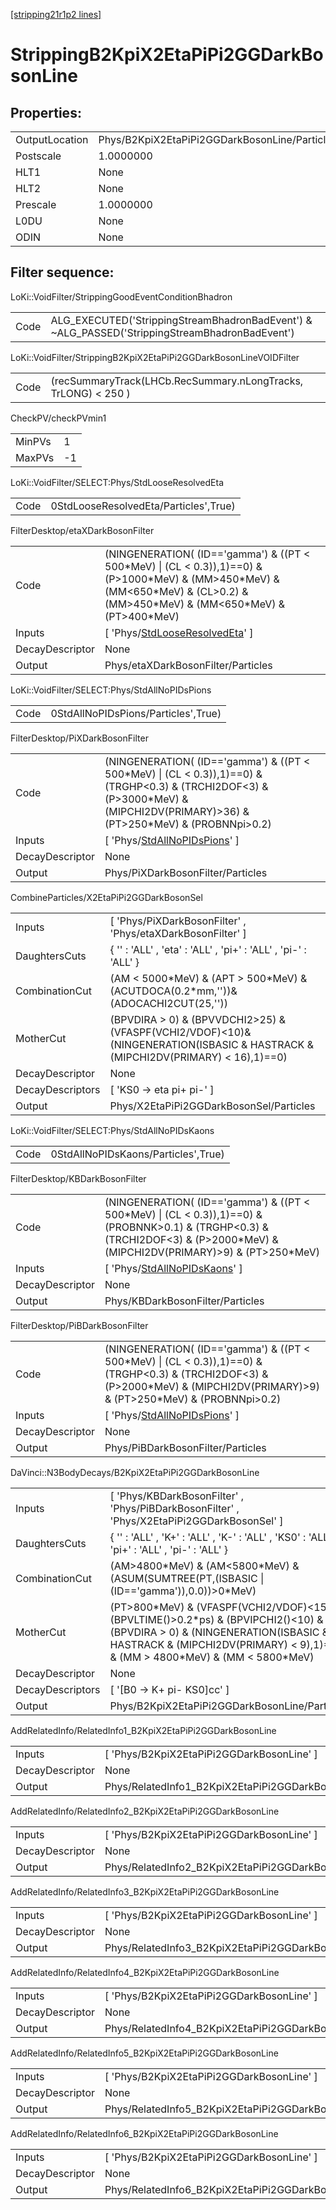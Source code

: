 [[stripping21r1p2 lines]](./stripping21r1p2-index)

# StrippingB2KpiX2EtaPiPi2GGDarkBosonLine

## Properties:

|                |                                               |
|----------------|-----------------------------------------------|
| OutputLocation | Phys/B2KpiX2EtaPiPi2GGDarkBosonLine/Particles |
| Postscale      | 1.0000000                                     |
| HLT1           | None                                          |
| HLT2           | None                                          |
| Prescale       | 1.0000000                                     |
| L0DU           | None                                          |
| ODIN           | None                                          |

## Filter sequence:

LoKi::VoidFilter/StrippingGoodEventConditionBhadron

|      |                                                                                                |
|------|------------------------------------------------------------------------------------------------|
| Code | ALG_EXECUTED('StrippingStreamBhadronBadEvent') & ~ALG_PASSED('StrippingStreamBhadronBadEvent') |

LoKi::VoidFilter/StrippingB2KpiX2EtaPiPi2GGDarkBosonLineVOIDFilter

|      |                                                                |
|------|----------------------------------------------------------------|
| Code | (recSummaryTrack(LHCb.RecSummary.nLongTracks, TrLONG) \< 250 ) |

CheckPV/checkPVmin1

|        |     |
|--------|-----|
| MinPVs | 1   |
| MaxPVs | -1  |

LoKi::VoidFilter/SELECT:Phys/StdLooseResolvedEta

|      |                                       |
|------|---------------------------------------|
| Code | 0StdLooseResolvedEta/Particles',True) |

FilterDesktop/etaXDarkBosonFilter

|                 |                                                                                                                                                                                            |
|-----------------|--------------------------------------------------------------------------------------------------------------------------------------------------------------------------------------------|
| Code            | (NINGENERATION( (ID=='gamma') & ((PT \< 500\*MeV) \| (CL \< 0.3)),1)==0) & (P\>1000\*MeV) & (MM\>450\*MeV) & (MM\<650\*MeV) & (CL\>0.2) & (MM\>450\*MeV) & (MM\<650\*MeV) & (PT\>400\*MeV) |
| Inputs          | [ 'Phys/[StdLooseResolvedEta](./stripping21r1p2-commonparticles-stdlooseresolvedeta)' ]                                                                                                  |
| DecayDescriptor | None                                                                                                                                                                                       |
| Output          | Phys/etaXDarkBosonFilter/Particles                                                                                                                                                         |

LoKi::VoidFilter/SELECT:Phys/StdAllNoPIDsPions

|      |                                     |
|------|-------------------------------------|
| Code | 0StdAllNoPIDsPions/Particles',True) |

FilterDesktop/PiXDarkBosonFilter

|                 |                                                                                                                                                                                         |
|-----------------|-----------------------------------------------------------------------------------------------------------------------------------------------------------------------------------------|
| Code            | (NINGENERATION( (ID=='gamma') & ((PT \< 500\*MeV) \| (CL \< 0.3)),1)==0) & (TRGHP\<0.3) & (TRCHI2DOF\<3) & (P\>3000\*MeV) & (MIPCHI2DV(PRIMARY)\>36) & (PT\>250\*MeV) & (PROBNNpi\>0.2) |
| Inputs          | [ 'Phys/[StdAllNoPIDsPions](./stripping21r1p2-commonparticles-stdallnopidspions)' ]                                                                                                   |
| DecayDescriptor | None                                                                                                                                                                                    |
| Output          | Phys/PiXDarkBosonFilter/Particles                                                                                                                                                       |

CombineParticles/X2EtaPiPi2GGDarkBosonSel

|                  |                                                                                                                                    |
|------------------|------------------------------------------------------------------------------------------------------------------------------------|
| Inputs           | [ 'Phys/PiXDarkBosonFilter' , 'Phys/etaXDarkBosonFilter' ]                                                                       |
| DaughtersCuts    | { '' : 'ALL' , 'eta' : 'ALL' , 'pi+' : 'ALL' , 'pi-' : 'ALL' }                                                                     |
| CombinationCut   | (AM \< 5000\*MeV) & (APT \> 500\*MeV) & (ACUTDOCA(0.2\*mm,''))& (ADOCACHI2CUT(25,''))                                              |
| MotherCut        | (BPVDIRA \> 0) & (BPVVDCHI2\>25) & (VFASPF(VCHI2/VDOF)\<10)& (NINGENERATION(ISBASIC & HASTRACK & (MIPCHI2DV(PRIMARY) \< 16),1)==0) |
| DecayDescriptor  | None                                                                                                                               |
| DecayDescriptors | [ 'KS0 -\> eta pi+ pi-' ]                                                                                                        |
| Output           | Phys/X2EtaPiPi2GGDarkBosonSel/Particles                                                                                            |

LoKi::VoidFilter/SELECT:Phys/StdAllNoPIDsKaons

|      |                                     |
|------|-------------------------------------|
| Code | 0StdAllNoPIDsKaons/Particles',True) |

FilterDesktop/KBDarkBosonFilter

|                 |                                                                                                                                                                                       |
|-----------------|---------------------------------------------------------------------------------------------------------------------------------------------------------------------------------------|
| Code            | (NINGENERATION( (ID=='gamma') & ((PT \< 500\*MeV) \| (CL \< 0.3)),1)==0) & (PROBNNK\>0.1) & (TRGHP\<0.3) & (TRCHI2DOF\<3) & (P\>2000\*MeV) & (MIPCHI2DV(PRIMARY)\>9) & (PT\>250\*MeV) |
| Inputs          | [ 'Phys/[StdAllNoPIDsKaons](./stripping21r1p2-commonparticles-stdallnopidskaons)' ]                                                                                                 |
| DecayDescriptor | None                                                                                                                                                                                  |
| Output          | Phys/KBDarkBosonFilter/Particles                                                                                                                                                      |

FilterDesktop/PiBDarkBosonFilter

|                 |                                                                                                                                                                                        |
|-----------------|----------------------------------------------------------------------------------------------------------------------------------------------------------------------------------------|
| Code            | (NINGENERATION( (ID=='gamma') & ((PT \< 500\*MeV) \| (CL \< 0.3)),1)==0) & (TRGHP\<0.3) & (TRCHI2DOF\<3) & (P\>2000\*MeV) & (MIPCHI2DV(PRIMARY)\>9) & (PT\>250\*MeV) & (PROBNNpi\>0.2) |
| Inputs          | [ 'Phys/[StdAllNoPIDsPions](./stripping21r1p2-commonparticles-stdallnopidspions)' ]                                                                                                  |
| DecayDescriptor | None                                                                                                                                                                                   |
| Output          | Phys/PiBDarkBosonFilter/Particles                                                                                                                                                      |

DaVinci::N3BodyDecays/B2KpiX2EtaPiPi2GGDarkBosonLine

|                  |                                                                                                                                                                                                                       |
|------------------|-----------------------------------------------------------------------------------------------------------------------------------------------------------------------------------------------------------------------|
| Inputs           | [ 'Phys/KBDarkBosonFilter' , 'Phys/PiBDarkBosonFilter' , 'Phys/X2EtaPiPi2GGDarkBosonSel' ]                                                                                                                          |
| DaughtersCuts    | { '' : 'ALL' , 'K+' : 'ALL' , 'K-' : 'ALL' , 'KS0' : 'ALL' , 'pi+' : 'ALL' , 'pi-' : 'ALL' }                                                                                                                          |
| CombinationCut   | (AM\>4800\*MeV) & (AM\<5800\*MeV) & (ASUM(SUMTREE(PT,(ISBASIC \| (ID=='gamma')),0.0))\>0\*MeV)                                                                                                                        |
| MotherCut        | (PT\>800\*MeV) & (VFASPF(VCHI2/VDOF)\<15) & (BPVLTIME()\>0.2\*ps) & (BPVIPCHI2()\<10) & (BPVDIRA \> 0) & (NINGENERATION(ISBASIC & HASTRACK & (MIPCHI2DV(PRIMARY) \< 9),1)==0) & (MM \> 4800\*MeV) & (MM \< 5800\*MeV) |
| DecayDescriptor  | None                                                                                                                                                                                                                  |
| DecayDescriptors | [ '[B0 -\> K+ pi- KS0]cc' ]                                                                                                                                                                                       |
| Output           | Phys/B2KpiX2EtaPiPi2GGDarkBosonLine/Particles                                                                                                                                                                         |

AddRelatedInfo/RelatedInfo1_B2KpiX2EtaPiPi2GGDarkBosonLine

|                 |                                                            |
|-----------------|------------------------------------------------------------|
| Inputs          | [ 'Phys/B2KpiX2EtaPiPi2GGDarkBosonLine' ]                |
| DecayDescriptor | None                                                       |
| Output          | Phys/RelatedInfo1_B2KpiX2EtaPiPi2GGDarkBosonLine/Particles |

AddRelatedInfo/RelatedInfo2_B2KpiX2EtaPiPi2GGDarkBosonLine

|                 |                                                            |
|-----------------|------------------------------------------------------------|
| Inputs          | [ 'Phys/B2KpiX2EtaPiPi2GGDarkBosonLine' ]                |
| DecayDescriptor | None                                                       |
| Output          | Phys/RelatedInfo2_B2KpiX2EtaPiPi2GGDarkBosonLine/Particles |

AddRelatedInfo/RelatedInfo3_B2KpiX2EtaPiPi2GGDarkBosonLine

|                 |                                                            |
|-----------------|------------------------------------------------------------|
| Inputs          | [ 'Phys/B2KpiX2EtaPiPi2GGDarkBosonLine' ]                |
| DecayDescriptor | None                                                       |
| Output          | Phys/RelatedInfo3_B2KpiX2EtaPiPi2GGDarkBosonLine/Particles |

AddRelatedInfo/RelatedInfo4_B2KpiX2EtaPiPi2GGDarkBosonLine

|                 |                                                            |
|-----------------|------------------------------------------------------------|
| Inputs          | [ 'Phys/B2KpiX2EtaPiPi2GGDarkBosonLine' ]                |
| DecayDescriptor | None                                                       |
| Output          | Phys/RelatedInfo4_B2KpiX2EtaPiPi2GGDarkBosonLine/Particles |

AddRelatedInfo/RelatedInfo5_B2KpiX2EtaPiPi2GGDarkBosonLine

|                 |                                                            |
|-----------------|------------------------------------------------------------|
| Inputs          | [ 'Phys/B2KpiX2EtaPiPi2GGDarkBosonLine' ]                |
| DecayDescriptor | None                                                       |
| Output          | Phys/RelatedInfo5_B2KpiX2EtaPiPi2GGDarkBosonLine/Particles |

AddRelatedInfo/RelatedInfo6_B2KpiX2EtaPiPi2GGDarkBosonLine

|                 |                                                            |
|-----------------|------------------------------------------------------------|
| Inputs          | [ 'Phys/B2KpiX2EtaPiPi2GGDarkBosonLine' ]                |
| DecayDescriptor | None                                                       |
| Output          | Phys/RelatedInfo6_B2KpiX2EtaPiPi2GGDarkBosonLine/Particles |
